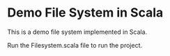 # Demo File System in Scala

This is a demo file system implemented in Scala.

Run the Filesystem.scala file to run the project.